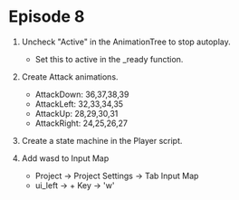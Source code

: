 # Episode 8

1. Uncheck "Active" in the AnimationTree to stop autoplay.

    - Set this to active in the _ready function.

1. Create Attack animations.

    - AttackDown: 36,37,38,39
    - AttackLeft: 32,33,34,35
    - AttackUp: 28,29,30,31
    - AttackRight: 24,25,26,27

1. Create a state machine in the Player script.

1. Add wasd to Input Map

    - Project -> Project Settings -> Tab Input Map
    - ui_left -> + Key -> 'w'